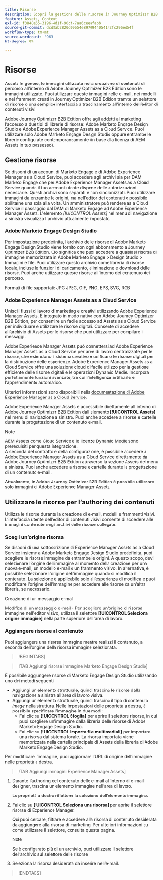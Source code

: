 ```yaml
---
title: Risorse
description: Scopri la gestione delle risorse in Journey Optimizer B2B Edition.
feature: Assets, Content
exl-id: f3848e65-3196-4d1f-90cf-7aa6ceeafabb
source-git-commit: dcd8ab2820d60654e8970944054142fc296ed54f
workflow-type: tm+mt
source-wordcount: '963'
ht-degree: 0%

---
```


# Risorse

Assets In genere, le immagini utilizzate nella creazione di contenuti di percorso all’interno di Adobe Journey Optimizer B2B Edition sono le immagini utilizzate. Puoi utilizzare queste immagini nelle e-mail, nei modelli e nei frammenti creati in Journey Optimizer B2B Edition tramite un selettore di risorse o una semplice interfaccia a trascinamento all’interno dell’editor di contenuti visivi.

Adobe Journey Optimizer B2B Edition offre agli addetti al marketing l’accesso a due tipi di librerie di risorse: Adobe Marketo Engage Design Studio e Adobe Experience Manager Assets as a Cloud Service. Puoi utilizzare solo Adobe Marketo Engage Design Studio oppure entrambe le librerie configurate contemporaneamente (in base alla licenza di AEM Assets in tuo possesso).

## Gestione risorse

Se disponi di un account di Marketo Engage e di Adobe Experience Manager as a Cloud Service, puoi accedere agli archivi sia per DAM Marketo Engage che per Adobe Experience Manager Assets as a Cloud Service quando il tuo account utente dispone delle autorizzazioni necessarie. Questi archivi sono separati e non sincronizzati. Puoi utilizzare immagini da entrambe le origini, ma nell’editor dei contenuti è possibile abilitarne una sola alla volta. Un amministratore può rendere as a Cloud Service il passaggio dal DAM di Marketo Engage ad Adobe Experience Manager Assets. L&#39;elemento _[!UICONTROL Assets]_ nel menu di navigazione a sinistra visualizza l&#39;archivio attualmente impostato.

### Adobe Marketo Engage Design Studio

Per impostazione predefinita, l’archivio delle risorse di Adobe Marketo Engage Design Studio viene fornito con ogni abbonamento a Journey Optimizer B2B Edition. Ciò significa che puoi accedere a qualsiasi risorsa di immagine memorizzata in Adobe Marketo Engage > Design Studio > Immagini e file. Puoi utilizzare questo archivio come libreria di risorse locale, incluse le funzioni di caricamento, eliminazione e download delle risorse. Puoi anche utilizzare queste risorse all’interno del contenuto del percorso.

Formati di file supportati: JPG JPEG, GIF, PNG, EPS, SVG, RGB

### Adobe Experience Manager Assets as a Cloud Service

Unisci i flussi di lavoro di marketing e creativi utilizzando Adobe Experience Manager Assets. È integrato in modo nativo con Adobe Journey Optimizer B2B Edition, per consentire un facile accesso ad Assets as a Cloud Service per individuare e utilizzare le risorse digitali. Consente di accedere all’archivio di Assets per le risorse che puoi utilizzare per compilare i messaggi.

Adobe Experience Manager Assets può connettersi ad Adobe Experience Manager Assets as a Cloud Service per aree di lavoro centralizzate per le risorse, che estendono il sistema creativo e unificano le risorse digitali per la distribuzione delle esperienze. Adobe Experience Manager Assets as a Cloud Service offre una soluzione cloud di facile utilizzo per la gestione efficiente delle risorse digitali e le operazioni Dynamic Medie. Incorpora perfettamente funzioni avanzate, tra cui l’intelligenza artificiale e l’apprendimento automatico.

Ulteriori informazioni sono disponibili nella [documentazione di Adobe Experience Manager as a Cloud Service](https://experienceleague.adobe.com/it/docs/experience-manager-cloud-service/content/assets/overview).

Adobe Experience Manager Assets è accessibile direttamente all&#39;interno di Adobe Journey Optimizer B2B Edition dall&#39;elemento **[!UICONTROL Assets]** nel menu di navigazione a sinistra. Puoi anche accedere a risorse e cartelle durante la progettazione di un contenuto e-mail.

>[!NOTE]
>
>AEM Assets come Cloud Service e le licenze Dynamic Medie sono prerequisiti per questa integrazione.<br/>
>A seconda del contratto e della configurazione, è possibile accedere a Adobe Experience Manager Assets as a Cloud Service direttamente da Adobe Journey Optimizer B2B Edition attraverso la sezione Assets del menu a sinistra. Puoi anche accedere a risorse e cartelle durante la progettazione di un contenuto e-mail.

Attualmente, in Adobe Journey Optimizer B2B Edition è possibile utilizzare solo immagini di Adobe Experience Manager Assets.

## Utilizzare le risorse per l’authoring dei contenuti

Utilizza le risorse durante la creazione di e-mail, modelli e frammenti visivi. L’interfaccia utente dell’editor di contenuti visivi consente di accedere alle immagini contenute negli archivi delle risorse collegate.

### Scegli un’origine risorsa

Se disponi di una sottoscrizione di Experience Manager Assets as a Cloud Service insieme a Adobe Marketo Engage Design Studio predefinita, puoi scegliere le risorse immagine da entrambe le origini. A questo scopo, devi selezionare l’origine dell’immagine al momento della creazione per una nuova e-mail, un modello e-mail o un frammento visivo. In alternativa, è possibile selezionare l&#39;origine dell&#39;immagine quando si modifica il contenuto. La selezione è applicabile solo all’esperienza di modifica e puoi modificare l’origine dell’immagine per accedere alle risorse da un’altra libreria, se necessario.

Creazione di un messaggio e-mail

Modifica di un messaggio e-mail - Per scegliere un&#39;origine di risorsa immagine nell&#39;editor visivo, utilizza il selettore **[!UICONTROL Seleziona origine immagine]** nella parte superiore dell&#39;area di lavoro.

### Aggiungere risorse al contenuto

Puoi aggiungere una risorsa immagine mentre realizzi il contenuto, a seconda dell’origine della risorsa immagine selezionata.

>[!BEGINTABS]

>[!TAB Aggiungi risorse immagine Marketo Engage Design Studio]

È possibile aggiungere risorse di Marketo Engage Design Studio utilizzando uno dei metodi seguenti:

* Aggiungi un elemento strutturale, quindi trascina le risorse dalla navigazione a sinistra all’area di lavoro visiva.
* Aggiungi un elemento strutturale, quindi trascina il tipo di contenuto _image_ nella struttura. Nelle impostazioni delle proprietà a destra, è possibile specificare l&#39;immagine in due modi:
   * Fai clic su **[!UICONTROL Sfoglia]** per aprire il selettore risorse, in cui puoi scegliere un&#39;immagine dalla libreria delle risorse di Adobe Marketo Engage Design Studio.
   * Fai clic su **[!UICONTROL Importa file multimediali]** per importare una risorsa dal sistema locale. La risorsa importata viene memorizzata nella cartella principale di Assets della libreria di Adobe Marketo Engage Design Studio.

Per modificare l’immagine, puoi aggiornare l’URL di origine dell’immagine nelle proprietà a destra.

>[!TAB Aggiungi immagini Experience Manager Assets]

1. Durante l’authoring del contenuto delle e-mail all’interno di e-mail designer, trascina un elemento immagine nell’area di lavoro.

   Le proprietà a destra riflettono la selezione dell’elemento immagine.

1. Fai clic su **[!UICONTROL Seleziona una risorsa]** per aprire il selettore risorse di Experience Manager.

   Qui puoi cercare, filtrare e accedere alla risorsa di contenuto desiderata da aggiungere alla risorsa di marketing. Per ulteriori informazioni su come utilizzare il selettore, consulta questa pagina.

   >[!NOTE]
   >
   >Se è configurato più di un archivio, puoi utilizzare il selettore dell’archivio sul selettore delle risorse

1. Seleziona la risorsa desiderata da inserire nell’e-mail.

>[!ENDTABS]
